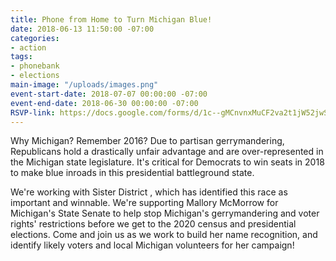 ```yaml
---
title: Phone from Home to Turn Michigan Blue!
date: 2018-06-13 11:50:00 -07:00
categories:
- action
tags:
- phonebank
- elections
main-image: "/uploads/images.png"
event-start-date: 2018-07-07 00:00:00 -07:00
event-end-date: 2018-06-30 00:00:00 -07:00
RSVP-link: https://docs.google.com/forms/d/1c--gMCnvnxMuCF2va2t1jW52jwSTAFbQ10PK3qAjzIg/edit
---
```


Why Michigan? Remember 2016?  Due to partisan gerrymandering, Republicans hold a drastically unfair advantage and are over-represented in the Michigan state legislature. It's critical for Democrats to win seats in 2018 to make blue inroads in this presidential battleground state.

We're working with Sister District , which has identified this race as important and winnable.  We're supporting Mallory McMorrow for Michigan's State Senate to help stop Michigan's gerrymandering and voter rights' restrictions before we get to the 2020 census and presidential elections. Come and join us as we work to build her name recognition,  and identify likely voters and local Michigan volunteers for her campaign!
